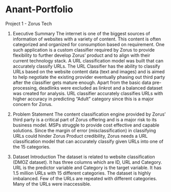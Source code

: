 # Anant-Portfolio
Project 1 - Zorus Tech


1.	Executive Summary
The internet is one of the biggest sources of information of websites with a variety of content. This content is often categorized and organized for consumption based on requirement. One such application is a custom classifier required by Zorus to provide flexibility to further develop Zorus’ product and to align with their current technology stack. A URL classification model was built that can accurately classify URLs.
The URL Classifier has the ability to classify URLs based on the website content data (text and images) and is aimed to help negotiate the existing provider eventually phasing out third party after the classifier gets mature enough. Apart from the basic data pre-processing, deadlinks were excluded as linkrot and a balanced dataset was created for analysis. URL classifier accurately classifies URLs with higher accuracy in predicting “Adult” category since this is a major concern for Zorus. 

2.	Problem Statement
The content classification engine provided by Zorus’ third party is a critical part of Zorus offering and is a major risk to its business model. MSPs struggle to provide cost effective and capable solutions. Since the margin of error (misclassification) in classifying URLs could hinder Zorus Product credibility, Zorus needs a URL classification model that can accurately classify given URLs into one of the 15 categories.

3.	Dataset Introduction
The dataset is related to website classification (DMOZ dataset). It has three columns which are ID, URL and Category. URL is the predictor variable and Category is the target variable. It has 1.5 million URLs with 15 different categories. The dataset is highly imbalanced. Few of the URLs are repeated with different categories. Many of the URLs were inaccessible.
